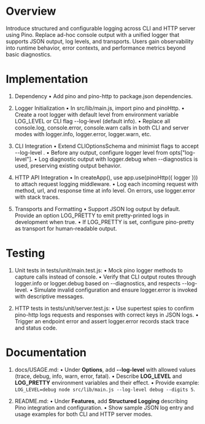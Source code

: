 # Overview

Introduce structured and configurable logging across CLI and HTTP server using Pino. Replace ad-hoc console output with a unified logger that supports JSON output, log levels, and transports. Users gain observability into runtime behavior, error contexts, and performance metrics beyond basic diagnostics.

# Implementation

1. Dependency
   • Add pino and pino-http to package.json dependencies.

2. Logger Initialization
   • In src/lib/main.js, import pino and pinoHttp.
   • Create a root logger with default level from environment variable LOG_LEVEL or CLI flag --log-level (default info).
   • Replace all console.log, console.error, console.warn calls in both CLI and server modes with logger.info, logger.error, logger.warn, etc.

3. CLI Integration
   • Extend CLIOptionsSchema and minimist flags to accept --log-level <string>.
   • Before any output, configure logger level from opts["log-level"].
   • Log diagnostic output with logger.debug when --diagnostics is used, preserving existing output behavior.

4. HTTP API Integration
   • In createApp(), use app.use(pinoHttp({ logger })) to attach request logging middleware.
   • Log each incoming request with method, url, and response time at info level. On errors, use logger.error with stack traces.

5. Transports and Formatting
   • Support JSON log output by default. Provide an option LOG_PRETTY to emit pretty-printed logs in development when true.
   • If LOG_PRETTY is set, configure pino-pretty as transport for human-readable output.

# Testing

1. Unit tests in tests/unit/main.test.js:
   • Mock pino logger methods to capture calls instead of console.
   • Verify that CLI output routes through logger.info or logger.debug based on --diagnostics, and respects --log-level.
   • Simulate invalid configuration and ensure logger.error is invoked with descriptive messages.

2. HTTP tests in tests/unit/server.test.js:
   • Use supertest spies to confirm pino-http logs requests and responses with correct keys in JSON logs.
   • Trigger an endpoint error and assert logger.error records stack trace and status code.

# Documentation

1. docs/USAGE.md:
   • Under **Options**, add **--log-level** with allowed values (trace, debug, info, warn, error, fatal).
   • Describe **LOG_LEVEL** and **LOG_PRETTY** environment variables and their effect.
   • Provide example: `LOG_LEVEL=debug node src/lib/main.js --log-level debug --digits 5`.

2. README.md:
   • Under **Features**, add **Structured Logging** describing Pino integration and configuration.
   • Show sample JSON log entry and usage examples for both CLI and HTTP server modes.